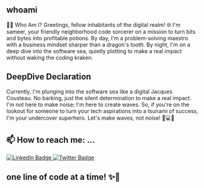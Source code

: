 ## whoami

🧙‍♂️ Who Am I?
Greetings, fellow inhabitants of the digital realm! 🌐 I'm sameer, your friendly neighborhood code sorcerer on a mission to turn bits and bytes into profitable potions. By day, I'm a problem-solving maestro with a business mindset sharper than a dragon's tooth. By night, I'm on a deep dive into the software sea, quietly plotting to make a real impact without waking the coding kraken.

## DeepDive Declaration
Currently, I'm plunging into the software sea like a digital Jacques Cousteau. No barking, just the silent determination to make a real impact. I'm not here to make noise; I'm here to create waves. So, if you're on the lookout for someone to turn your tech aspirations into a tsunami of success, I'm your undercover superhero. Let's make waves, not noise! 🌊💻✨ 
## 📫 How to reach me: ...

<div id="badges">
  <a href="https://www.linkedin.com/in/sameer-alam">
    <img src="https://img.shields.io/badge/LinkedIn-blue?style=for-the-badge&logo=linkedin&logoColor=white" alt="LinkedIn Badge"/>
  </a>
  
  <a href="https://mobile.twitter.com/sameer_alam_">
    <img src="https://img.shields.io/badge/Twitter-blue?style=for-the-badge&logo=twitter&logoColor=white" alt="Twitter Badge"/>
  </a>
</div>
<img src="https://komarev.com/ghpvc/?username=alamsameer&style=flat-square&color=blue" alt=""/>

## one line of code at a time! ✨🚀




